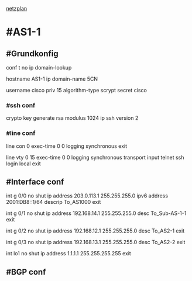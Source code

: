[netzplan](../angabe/netzplan.md)
# #AS1-1

## #Grundkonfig
conf t
no ip domain-lookup

hostname AS1-1
ip domain-name 5CN

username cisco priv 15 algorithm-type scrypt secret cisco

### #ssh conf
crypto key generate rsa modulus 1024
ip ssh version 2


### #line conf

line con 0 
exec-time 0 0
logging synchronous
exit

line vty 0 15
exec-time 0 0
logging synchronous
transport input telnet ssh
login local
exit

## #Interface conf

int g 0/0
no shut
ip address 203.0.113.1 255.255.255.0
ipv6 address 2001:DB8::1/64
descrip To_AS1000
exit


int g 0/1
no shut
ip address 192.168.14.1 255.255.255.0
desc To_Sub-AS-1-1
exit

int g 0/2
no shut
ip address 192.168.12.1 255.255.255.0 
desc To_AS2-1
exit

int g 0/3
no shut 
ip address 192.168.13.1 255.255.255.0
desc To_AS2-2
exit

int lo1
no shut
ip address 1.1.1.1 255.255.255.255
exit

## #BGP conf








